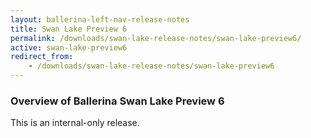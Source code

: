 ```yaml
---
layout: ballerina-left-nav-release-notes
title: Swan Lake Preview 6
permalink: /downloads/swan-lake-release-notes/swan-lake-preview6/
active: swan-lake-preview6
redirect_from: 
    - /downloads/swan-lake-release-notes/swan-lake-preview6
---
```

### Overview of Ballerina Swan Lake Preview 6 

This is an internal-only release.

 
